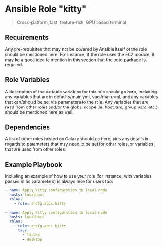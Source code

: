 # Ansible Role "kitty"

> Cross-platform, fast, feature-rich, GPU based terminal

## Requirements

Any pre-requisites that may not be covered by Ansible itself or the role should be mentioned here. For instance, if the
role uses the EC2 module, it may be a good idea to mention in this section that the boto package is required.

## Role Variables

A description of the settable variables for this role should go here, including any variables that are in
defaults/main.yml, vars/main.yml, and any variables that can/should be set via parameters to the role. Any variables
that are read from other roles and/or the global scope (ie. hostvars, group vars, etc.) should be mentioned here as
well.

## Dependencies

A list of other roles hosted on Galaxy should go here, plus any details in regards to parameters that may need to be set
for other roles, or variables that are used from other roles.

## Example Playbook

Including an example of how to use your role (for instance, with variables passed in as parameters) is always nice for
users too:

```yaml
- name: Apply kitty configuration to local node
  hosts: localhost
  roles:
    - role: arcfg.apps.kitty
```

```yaml
- name: Apply kitty configuration to local node
  hosts: localhost
  roles:
    - role: arcfg.apps.kitty
      tags:
        - laptop
        - desktop
```
